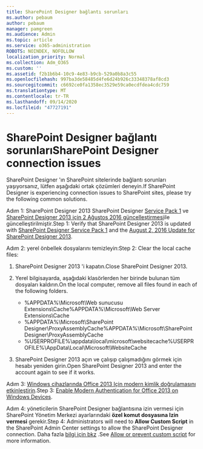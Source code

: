 ```yaml
---
title: SharePoint Designer bağlantı sorunları
ms.author: pebaum
author: pebaum
manager: pamgreen
ms.audience: Admin
ms.topic: article
ms.service: o365-administration
ROBOTS: NOINDEX, NOFOLLOW
localization_priority: Normal
ms.collection: Adm_O365
ms.custom: ''
ms.assetid: f2b1b6b4-10c9-4e83-b9cb-529a0b8a3c55
ms.openlocfilehash: 997ba3de58485d4fe6d24b926c33348378af8cd3
ms.sourcegitcommit: c6692ce0fa1358ec3529e59ca0ecdfdea4cdc759
ms.translationtype: MT
ms.contentlocale: tr-TR
ms.lasthandoff: 09/14/2020
ms.locfileid: "47727191"
---
```

# <a name="sharepoint-designer-connection-issues"></a><span data-ttu-id="70991-102">SharePoint Designer bağlantı sorunları</span><span class="sxs-lookup"><span data-stu-id="70991-102">SharePoint Designer connection issues</span></span> 

<span data-ttu-id="70991-103">SharePoint Designer 'ın SharePoint sitelerinde bağlantı sorunları yaşıyorsanız, lütfen aşağıdaki ortak çözümleri deneyin.</span><span class="sxs-lookup"><span data-stu-id="70991-103">If SharePoint Designer is experiencing connection issues to SharePoint sites, please try the following common solutions.</span></span>

<span data-ttu-id="70991-104">Adım 1: SharePoint Designer 2013 SharePoint Designer [Service Pack 1](https://support.microsoft.com/help/2817441/description-of-microsoft-sharepoint-designer-2013-service-pack-1-sp1) ve [SharePoint Designer 2013 için 2 Ağustos 2016 güncelleştirmesi](https://support.microsoft.com/help/3114721/august-2-2016-update-for-sharepoint-designer-2013-kb3114721)ile güncelleştirilmiştir.</span><span class="sxs-lookup"><span data-stu-id="70991-104">Step 1: Verify that SharePoint Designer 2013 is updated with [SharePoint Designer Service Pack 1](https://support.microsoft.com/help/2817441/description-of-microsoft-sharepoint-designer-2013-service-pack-1-sp1) and the [August 2, 2016 Update for SharePoint Designer 2013](https://support.microsoft.com/help/3114721/august-2-2016-update-for-sharepoint-designer-2013-kb3114721).</span></span>



<span data-ttu-id="70991-105">Adım 2: yerel önbellek dosyalarını temizleyin:</span><span class="sxs-lookup"><span data-stu-id="70991-105">Step 2: Clear the local cache files:</span></span>

1. <span data-ttu-id="70991-106">SharePoint Designer 2013 'i kapatın.</span><span class="sxs-lookup"><span data-stu-id="70991-106">Close SharePoint Designer 2013.</span></span>

2. <span data-ttu-id="70991-107">Yerel bilgisayarda, aşağıdaki klasörlerden her birinde bulunan tüm dosyaları kaldırın.</span><span class="sxs-lookup"><span data-stu-id="70991-107">On the local computer, remove all files found in each of the following folders.</span></span>

    - <span data-ttu-id="70991-108">%APPDATA%\Microsoft\Web sunucusu Extensions\Cache</span><span class="sxs-lookup"><span data-stu-id="70991-108">%APPDATA%\Microsoft\Web Server Extensions\Cache</span></span>
    - <span data-ttu-id="70991-109">%APPDATA%\Microsoft\SharePoint Designer\ProxyAssemblyCache</span><span class="sxs-lookup"><span data-stu-id="70991-109">%APPDATA%\Microsoft\SharePoint Designer\ProxyAssemblyCache</span></span>
    - <span data-ttu-id="70991-110">%USERPROFILE%\appdata\local\microsoft\websitecache</span><span class="sxs-lookup"><span data-stu-id="70991-110">%USERPROFILE%\AppData\Local\Microsoft\WebsiteCache</span></span>

3. <span data-ttu-id="70991-111">SharePoint Designer 2013 açın ve çalışıp çalışmadığını görmek için hesabı yeniden girin.</span><span class="sxs-lookup"><span data-stu-id="70991-111">Open SharePoint Designer 2013 and enter the account again to see if it works.</span></span>

<span data-ttu-id="70991-112">Adım 3: [Windows cihazlarında Office 2013 Için modern kimlik doğrulamasını etkinleştirin](https://docs.microsoft.com/microsoft-365/admin/security-and-compliance/enable-modern-authentication).</span><span class="sxs-lookup"><span data-stu-id="70991-112">Step 3: [Enable Modern Authentication for Office 2013 on Windows Devices](https://docs.microsoft.com/microsoft-365/admin/security-and-compliance/enable-modern-authentication).</span></span>

<span data-ttu-id="70991-113">Adım 4: yöneticilerin SharePoint Designer bağlantısına izin vermesi için SharePoint Yönetim Merkezi ayarlarındaki **özel komut dosyasına Izin vermesi** gerekir.</span><span class="sxs-lookup"><span data-stu-id="70991-113">Step 4: Administrators will need to **Allow Custom Script** in the SharePoint Admin Center settings to allow the SharePoint Designer connection.</span></span> <span data-ttu-id="70991-114">Daha fazla [bilgi için bkz](https://docs.microsoft.com/sharepoint/allow-or-prevent-custom-script) .</span><span class="sxs-lookup"><span data-stu-id="70991-114">See [Allow or prevent custom script](https://docs.microsoft.com/sharepoint/allow-or-prevent-custom-script) for more information.</span></span>


